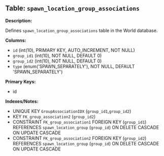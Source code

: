 ## Table: `spawn_location_group_associations`

**Description:**

Defines `spawn_location_group_associations` table in the World database.

**Columns:**
- `id` (int(10), PRIMARY KEY, AUTO_INCREMENT, NOT NULL)
- `group_id1` (int(10), NOT NULL, DEFAULT 0)
- `group_id2` (int(10), NOT NULL, DEFAULT 0)
- `type` (enum('SPAWN_SEPARATELY'), NOT NULL, DEFAULT 'SPAWN_SEPARATELY')

**Primary Keys:**
- id

**Indexes/Notes:**
- UNIQUE KEY `GroupAssociationIDX` (`group_id1`,`group_id2`)
- KEY `FK_group_association2` (`group_id2`)
- CONSTRAINT `FK_group_association1` FOREIGN KEY (`group_id1`) REFERENCES `spawn_location_group` (`group_id`) ON DELETE CASCADE ON UPDATE CASCADE
- CONSTRAINT `FK_group_association2` FOREIGN KEY (`group_id2`) REFERENCES `spawn_location_group` (`group_id`) ON DELETE CASCADE ON UPDATE CASCADE
